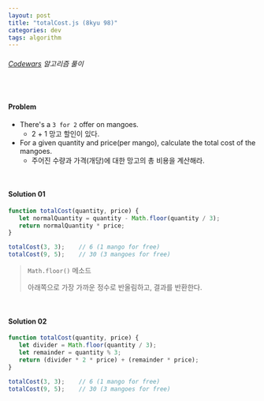```yaml
---
layout: post
title: "totalCost.js (8kyu 98)"
categories: dev
tags: algorithm
---
```


###### [Codewars](https://www.codewars.com) 알고리즘 풀이

<br>

#### Problem

- There's a `3 for 2` offer on mangoes.
  - 2 + 1 망고 할인이 있다.
- For a given quantity and price(per mango), calculate the total cost of the mangoes.
  - 주어진 수량과 가격(개당)에 대한 망고의 총 비용을 계산해라.

<br>

#### Solution 01

```js
function totalCost(quantity, price) {
   let normalQuantity = quantity - Math.floor(quantity / 3);
   return normalQuantity * price;
}

totalCost(3, 3);	// 6 (1 mango for free)
totalCost(9, 5);	// 30 (3 mangoes for free)
```

> `Math.floor()` 메소드
>
> 아래쪽으로 가장 가까운 정수로 반올림하고, 결과를 반환한다.

<br>

#### Solution 02

```js
function totalCost(quantity, price) {
   let divider = Math.floor(quantity / 3);
   let remainder = quantity % 3;
   return (divider * 2 * price) + (remainder * price);
}

totalCost(3, 3);	// 6 (1 mango for free)
totalCost(9, 5);	// 30 (3 mangoes for free)
```

<br>